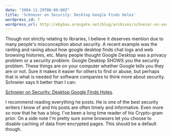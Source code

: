 ```yaml
---
date: "2004-11-29T00:00:00Z"
title: 'Schneier on Security: Desktop Google Finds Holes'
wordpress_id: 7
wordpress_url: http://ebybox.aresgate.net/blog/archives/schneier-on-security-desktop-google-finds-holes/
---
```

Though not strictly relating to libraries, I believe it deserves mention due to many people's misconception about security. A recent example was the ranting and raving about how google desktop finds chat logs and web browsing histories, etc. Many people thought Google Desktop was a privacy problem or a security problem. Google Desktop SHOWS you the security problem. These things are on your computer whether Google tells you they are or not. Sure it makes it easier for others to find or abuse, but perhaps that is what is needed for software companies to think more about security. Schneier says it better than I can:

<a href="http://www.schneier.com/blog/archives/2004/11/desktop_google.html">Schneier on Security: Desktop Google Finds Holes</a>.

I recommend reading everything he posts. He is one of the best security writers I know of and his posts are often timely and informative. Even more so now that he has a blog. I've been a long time reader of his Crypto-gram prior. On a side note I'm pretty sure some browsers let you choose to disable caching of data from encrypted pages. This should be a default though.
